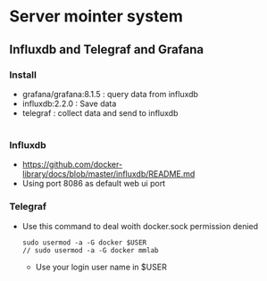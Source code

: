 # Server mointer system

## Influxdb and Telegraf and Grafana

### Install 
- grafana/grafana:8.1.5 : query data from influxdb
- influxdb:2.2.0 : Save data
- telegraf : collect data and send to influxdb 

#
### Influxdb
- https://github.com/docker-library/docs/blob/master/influxdb/README.md
- Using port 8086 as default web ui port


### Telegraf
- Use this command to deal woith docker.sock permission denied
    ```
    sudo usermod -a -G docker $USER
    // sudo usermod -a -G docker mmlab
    ```
    - Use your login user name in $USER
<!-- - Use nodejs to query data (Can use another API) -->
<!-- https://github.com/influxdata/influxdb-client-js -->
